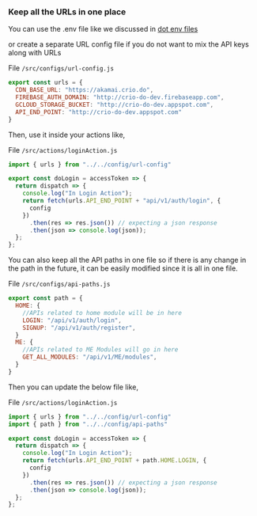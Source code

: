 ### Keep all the URLs in one place

You can use the .env file like we discussed in [dot env files](https://github.com/iMagesh/react-best-practices/blob/master/03-use-dot-env-files-to-store-api-key-domains-urls.md)

or create a separate URL config file if you do not want to mix the API keys along with URLs

File `/src/configs/url-config.js`

```js
export const urls = {
  CDN_BASE_URL: "https://akamai.crio.do",
  FIREBASE_AUTH_DOMAIN: "http://crio-do-dev.firebaseapp.com",
  GCLOUD_STORAGE_BUCKET: "http://crio-do-dev.appspot.com",
  API_END_POINT: "http://crio-do-dev.appspot.com"
}
```

Then, use it inside your actions like,

File `/src/actions/loginAction.js`

```js
import { urls } from "../../config/url-config"

export const doLogin = accessToken => {
  return dispatch => {
    console.log("In Login Action");
    return fetch(urls.API_END_POINT + "api/v1/auth/login", {
      config
    })
      .then(res => res.json()) // expecting a json response
      .then(json => console.log(json));
  };
};
```

You can also keep all the API paths in one file so if there is any change in the path in the future, it can be easily modified since it is all in one file. 

File `/src/configs/api-paths.js`

```js
export const path = {
  HOME: {
    //APIs related to home module will be in here
    LOGIN: "/api/v1/auth/login",
    SIGNUP: "/api/v1/auth/register",
  }
  ME: {
    //APIs related to ME Modules will go in here
    GET_ALL_MODULES: "/api/v1/ME/modules",
  }
}

```

Then you can update the below file like,

File `/src/actions/loginAction.js`

```js
import { urls } from "../../config/url-config"
import { path } from "../../config/api-paths"

export const doLogin = accessToken => {
  return dispatch => {
    console.log("In Login Action");
    return fetch(urls.API_END_POINT + path.HOME.LOGIN, {
      config
    })
      .then(res => res.json()) // expecting a json response
      .then(json => console.log(json));
  };
};
```

